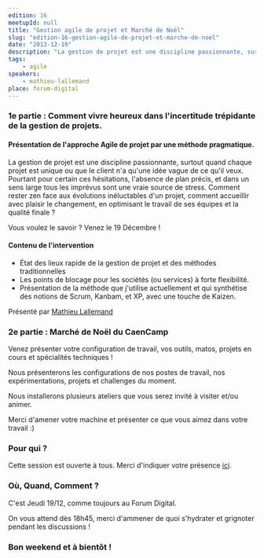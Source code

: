 ```yaml
---
edition: 16
meetupId: null
title: "Gestion agile de projet et Marché de Noël"
slug: "edition-16-gestion-agile-de-projet-et-marche-de-noel"
date: "2013-12-19"
description: "La gestion de projet est une discipline passionnante, surtout quand chaque projet est unique ou que le client n'a qu'une idée vague de ce qu'il veux."
tags:
    - agile
speakers:
    - mathieu-lallemand
place: forum-digital
---
```


### 1e partie : Comment vivre heureux dans l'incertitude trépidante de la gestion de projets.

#### Présentation de l'approche Agile de projet par une méthode pragmatique.

La gestion de projet est une discipline passionnante, surtout quand chaque projet est unique ou que
le client n'a qu'une idée vague de ce qu'il veux. Pourtant pour certain ces hésitations, l'absence
de plan précis, et dans un sens large tous les imprévus sont une vraie source de stress. Comment
rester zen face aux évolutions inéluctables d'un projet, comment accueillir avec plaisir le
changement, en optimisant le travail de ses équipes et la qualité finale ?

Vous voulez le savoir ? Venez le 19 Décembre !

#### Contenu de l'intervention

* État des lieux rapide de la gestion de projet et des méthodes traditionnelles
* Les points de blocage pour les sociétés (ou services) à forte flexibilité.
* Présentation de la méthode que j'utilise actuellement et qui synthétise des notions de Scrum,
  Kanbam, et XP, avec une touche de Kaizen.

Présenté par [Mathieu Lallemand](http://twitter.com/lalmat)

### 2e partie : Marché de Noël du CaenCamp

Venez présenter votre configuration de travail, vos outils, matos, projets en cours et spécialités
techniques !

Nous présenterons les configurations de nos postes de travail, nos expérimentations, projets et
challenges du moment.

Nous installerons plusieurs ateliers que vous serez invité à visiter et/ou animer.

Merci d'amener votre machine et présenter ce que vous aimez dans votre travail :)

### Pour qui ?

Cette session est ouverte à tous. Merci d'indiquer votre présence
[ici](https://docs.google.com/forms/d/1tvKL-H9H5IH6E87gJTdmlDDOW6M5Ut6FsrBdSIXa9q0/viewform).

### Où, Quand, Comment ?

C'est Jeudi 19/12, comme toujours au Forum Digital.

On vous attend dès 18h45, merci d'ammener de quoi s'hydrater et grignoter pendant les discussions !

### Bon weekend et à bientôt !
